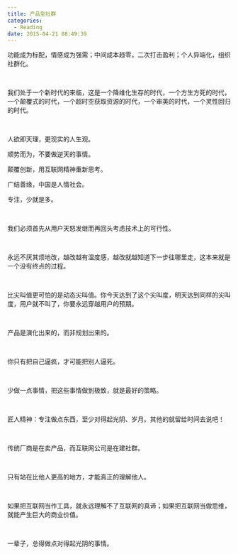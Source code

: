 ```yaml
---
title: 产品型社群
categories:
  - Reading
date: 2015-04-21 08:49:39
---
```


<span style="font-family: 宋体; mso-ascii-font-family: Calibri; mso-ascii-theme-font: minor-latin; mso-fareast-font-family: 宋体; mso-fareast-theme-font: minor-fareast; mso-hansi-font-family: Calibri; mso-hansi-theme-font: minor-latin;">功能成为标配，情感成为强需；中间成本趋零，二次打击盈利；个人异端化，组织社群化。</span>

<span lang="EN-US"> </span>

<span style="font-family: 宋体; mso-ascii-font-family: Calibri; mso-ascii-theme-font: minor-latin; mso-fareast-font-family: 宋体; mso-fareast-theme-font: minor-fareast; mso-hansi-font-family: Calibri; mso-hansi-theme-font: minor-latin;">我们处于一个新时代的来临，这是一个降维化生存的时代，一个方生方死的时代，一个颠覆式的时代，一个超时空获取资源的时代，一个审美的时代，一个灵性回归的时代。</span>

<span lang="EN-US"> </span>

<span style="font-family: 宋体; mso-ascii-font-family: Calibri; mso-ascii-theme-font: minor-latin; mso-fareast-font-family: 宋体; mso-fareast-theme-font: minor-fareast; mso-hansi-font-family: Calibri; mso-hansi-theme-font: minor-latin;">人欲即天理，更现实的人生观。</span>

<span style="font-family: 宋体; mso-ascii-font-family: Calibri; mso-ascii-theme-font: minor-latin; mso-fareast-font-family: 宋体; mso-fareast-theme-font: minor-fareast; mso-hansi-font-family: Calibri; mso-hansi-theme-font: minor-latin;">顺势而为，不要做逆天的事情。</span>

<span style="font-family: 宋体; mso-ascii-font-family: Calibri; mso-ascii-theme-font: minor-latin; mso-fareast-font-family: 宋体; mso-fareast-theme-font: minor-fareast; mso-hansi-font-family: Calibri; mso-hansi-theme-font: minor-latin;">颠覆创新，用互联网精神重新思考。</span>

<span style="font-family: 宋体; mso-ascii-font-family: Calibri; mso-ascii-theme-font: minor-latin; mso-fareast-font-family: 宋体; mso-fareast-theme-font: minor-fareast; mso-hansi-font-family: Calibri; mso-hansi-theme-font: minor-latin;">广结善缘，中国是人情社会。</span>

<span style="font-family: 宋体; mso-ascii-font-family: Calibri; mso-ascii-theme-font: minor-latin; mso-fareast-font-family: 宋体; mso-fareast-theme-font: minor-fareast; mso-hansi-font-family: Calibri; mso-hansi-theme-font: minor-latin;">专注，少就是多。</span>

<span lang="EN-US"> </span>

<span style="font-family: 宋体; mso-ascii-font-family: Calibri; mso-ascii-theme-font: minor-latin; mso-fareast-font-family: 宋体; mso-fareast-theme-font: minor-fareast; mso-hansi-font-family: Calibri; mso-hansi-theme-font: minor-latin;">我们必须首先从用户天怒发继而再回头考虑技术上的可行性。</span>

<span lang="EN-US"> </span>

<span style="font-family: 宋体; mso-ascii-font-family: Calibri; mso-ascii-theme-font: minor-latin; mso-fareast-font-family: 宋体; mso-fareast-theme-font: minor-fareast; mso-hansi-font-family: Calibri; mso-hansi-theme-font: minor-latin;">永远不厌其烦地改，越改越有温度感，越改就越知道下一步往哪里走，这本来就是一个没有终点的过程。</span>

<span lang="EN-US"> </span>

<span style="font-family: 宋体; mso-ascii-font-family: Calibri; mso-ascii-theme-font: minor-latin; mso-fareast-font-family: 宋体; mso-fareast-theme-font: minor-fareast; mso-hansi-font-family: Calibri; mso-hansi-theme-font: minor-latin;">比尖叫值更可怕的是动态尖叫值。你今天达到了这个尖叫度，明天达到同样的尖叫度，用户就不叫了，你要永远穿越用户的预期。</span>

<span lang="EN-US"> </span>

<span style="font-family: 宋体; mso-ascii-font-family: Calibri; mso-ascii-theme-font: minor-latin; mso-fareast-font-family: 宋体; mso-fareast-theme-font: minor-fareast; mso-hansi-font-family: Calibri; mso-hansi-theme-font: minor-latin;">产品是演化出来的，而非规划出来的。</span>

<span lang="EN-US"> </span>

<span style="font-family: 宋体; mso-ascii-font-family: Calibri; mso-ascii-theme-font: minor-latin; mso-fareast-font-family: 宋体; mso-fareast-theme-font: minor-fareast; mso-hansi-font-family: Calibri; mso-hansi-theme-font: minor-latin;">你只有把自己逼疯，才可能把别人逼死。</span>

<span lang="EN-US"> </span>

<span style="font-family: 宋体; mso-ascii-font-family: Calibri; mso-ascii-theme-font: minor-latin; mso-fareast-font-family: 宋体; mso-fareast-theme-font: minor-fareast; mso-hansi-font-family: Calibri; mso-hansi-theme-font: minor-latin;">少做一点事情，把这些事情做到极致，就是最好的策略。</span>

<span lang="EN-US"> </span>

<span style="font-family: 宋体; mso-ascii-font-family: Calibri; mso-ascii-theme-font: minor-latin; mso-fareast-font-family: 宋体; mso-fareast-theme-font: minor-fareast; mso-hansi-font-family: Calibri; mso-hansi-theme-font: minor-latin;">匠人精神：专注做点东西，至少对得起光阴、岁月。其他的就留给时间去说吧！</span>

<span lang="EN-US"> </span>

<span style="font-family: 宋体; mso-ascii-font-family: Calibri; mso-ascii-theme-font: minor-latin; mso-fareast-font-family: 宋体; mso-fareast-theme-font: minor-fareast; mso-hansi-font-family: Calibri; mso-hansi-theme-font: minor-latin;">传统厂商是在卖产品，而互联网公司是在建社群。</span>

<span lang="EN-US"> </span>

<span style="font-family: 宋体; mso-ascii-font-family: Calibri; mso-ascii-theme-font: minor-latin; mso-fareast-font-family: 宋体; mso-fareast-theme-font: minor-fareast; mso-hansi-font-family: Calibri; mso-hansi-theme-font: minor-latin;">只有站在比他人更高的地方，才能真正的理解他人。</span>

<span lang="EN-US"> </span>

<span style="font-family: 宋体; mso-ascii-font-family: Calibri; mso-ascii-theme-font: minor-latin; mso-fareast-font-family: 宋体; mso-fareast-theme-font: minor-fareast; mso-hansi-font-family: Calibri; mso-hansi-theme-font: minor-latin;">如果把互联网当作工具，就永远理解不了互联网的真谛；如果把互联网当做思维，就能产生巨大的商业价值。</span>

<span lang="EN-US"> </span>

<span style="font-family: 宋体; mso-ascii-font-family: Calibri; mso-ascii-theme-font: minor-latin; mso-fareast-font-family: 宋体; mso-fareast-theme-font: minor-fareast; mso-hansi-font-family: Calibri; mso-hansi-theme-font: minor-latin;">一辈子，总得做点对得起光阴的事情。</span>
